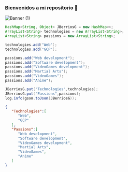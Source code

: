 ### Bienvenidos a mi repositorio 👋

![Banner (1)](https://github.com/JBerriosG/JBerriosG/assets/41551757/ec29566b-e6b1-47ae-8d7b-be375c77f568)

```Java
HashMap<String, Object> JBerriosG = new HashMap<>;
ArrayList<String> technologies = new ArrayList<String>;
ArrayList<String> passions = new ArrayList<String>;

technologies.add("Web");
technologies.add("GCP");

passions.add("Web development");
passions.add("Software development");
passions.add("VideoGames development");
passions.add("Martial Arts");
passions.add("VideoGames");
passions.add("Anime");

JBerriosG.put("Technologies",technologies);
JBerriosG.put("Passions",passions);
log.info(gson.toJson(JBerriosG));
```
```Json
{
   "Technologies":[
      "Web",
      "GCP"
   ],
   "Passions":[
      "Web development",
      "Software development",
      "VideoGames development",
      "Martial Arts",
      "VideoGames",
      "Anime"
   ]
}
```

<!--
**JBerriosG/JBerriosG** is a ✨ _special_ ✨ repository because its `README.md` (this file) appears on your GitHub profile.

Here are some ideas to get you started:

- 🔭 I’m currently working on ...
- 🌱 I’m currently learning ...
- 👯 I’m looking to collaborate on ...
- 🤔 I’m looking for help with ...
- 💬 Ask me about ...
- 📫 How to reach me: ...
- 😄 Pronouns: ...
- ⚡ Fun fact: ...
-->
